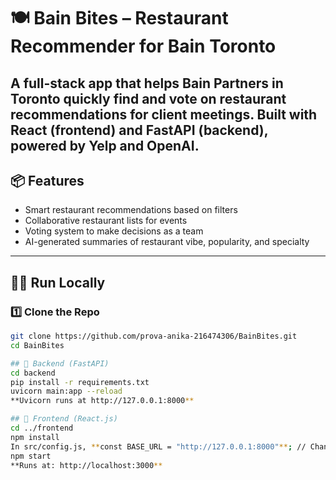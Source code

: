 # 🍽️ Bain Bites – Restaurant Recommender for Bain Toronto

A full-stack app that helps Bain Partners in Toronto quickly find and vote on restaurant recommendations for client meetings. Built with **React** (frontend) and **FastAPI** (backend), powered by **Yelp** and **OpenAI**.
---

## 📦 Features

- Smart restaurant recommendations based on filters
- Collaborative restaurant lists for events
- Voting system to make decisions as a team
- AI-generated summaries of restaurant vibe, popularity, and specialty
---

## 🧑‍💻 Run Locally

### 1️⃣ Clone the Repo 
```bash
git clone https://github.com/prova-anika-216474306/BainBites.git
cd BainBites

## 🚀 Backend (FastAPI)
cd backend
pip install -r requirements.txt
uvicorn main:app --reload
**Uvicorn runs at http://127.0.0.1:8000**

## 🚀 Frontend (React.js)
cd ../frontend
npm install
In src/config.js, **const BASE_URL = "http://127.0.0.1:8000"**; // Change to Heroku URL in production
npm start
**Runs at: http://localhost:3000**
